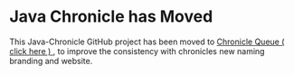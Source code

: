 Java Chronicle has Moved
========================


This Java-Chronicle GitHub project has been moved to [Chronicle Queue ( click here ) ](https://github.com/OpenHFT/Chronicle-Queue), to improve the consistency with chronicles new naming branding and website.
